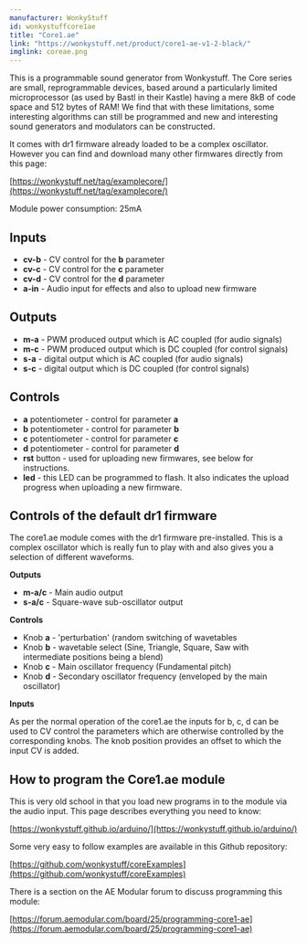 ```yaml
---
manufacturer: WonkyStuff
id: wonkystuffcore1ae
title: "Core1.ae"
link: "https://wonkystuff.net/product/core1-ae-v1-2-black/"
imglink: coreae.png
---
```





This is a programmable sound generator from Wonkystuff. The Core series are small, reprogrammable devices, based around a particularly limited microprocessor (as used by Bastl in their Kastle) having a mere 8kB of code space and 512 bytes of RAM! We find that with these limitations, some interesting algorithms can still be programmed and new and interesting sound generators and modulators can be constructed.

It comes with dr1 firmware already loaded to be a complex oscillator. However you can find and download many other firmwares directly from this page:

[https://wonkystuff.net/tag/examplecore/](https://wonkystuff.net/tag/examplecore/)

Module power consumption: 25mA

## Inputs

*   **cv-b** - CV control for the **b** parameter
*   **cv-c** - CV control for the **c** parameter
*   **cv-d** - CV control for the **d** parameter
*   **a-in** - Audio input for effects and also to upload new firmware

## Outputs

*   **m-a** - PWM produced output which is AC coupled (for audio signals)
*   **m-c** - PWM produced output which is DC coupled (for control signals)
*   **s-a** - digital output which is AC coupled (for audio signals)
*   **s-c** - digital output which is DC coupled (for control signals)

## Controls

*   **a** potentiometer - control for parameter **a**
*   **b** potentiometer - control for parameter **b**
*   **c** potentiometer - control for parameter **c**
*   **d** potentiometer - control for parameter **d**
*   **rst** button - used for uploading new firmwares, see below for instructions.
*   **led** - this LED can be programmed to flash. It also indicates the upload progress when uploading a new firmware.

## Controls of the default dr1 firmware

The core1.ae module comes with the dr1 firmware pre-installed. This is a complex oscillator which is really fun to play with and also gives you a selection of different waveforms.

**Outputs**

*   **m-a/c** - Main audio output
*   **s-a/c** - Square-wave sub-oscillator output

**Controls**

*   Knob **a** - 'perturbation' (random switching of wavetables
*   Knob **b** - wavetable select (Sine, Triangle, Square, Saw with intermediate positions being a blend)
*   Knob **c** - Main oscillator frequency (Fundamental pitch)
*   Knob **d** - Secondary oscillator frequency (enveloped by the main oscillator)

**Inputs**

As per the normal operation of the core1.ae the inputs for b, c, d can be used to CV control the parameters which are otherwise controlled by the corresponding knobs. The knob position provides an offset to which the input CV is added.

## How to program the Core1.ae module

This is very old school in that you load new programs in to the module via the audio input. This page describes everything you need to know:

[https://wonkystuff.github.io/arduino/](https://wonkystuff.github.io/arduino/)

Some very easy to follow examples are available in this Github repository:

[https://github.com/wonkystuff/coreExamples](https://github.com/wonkystuff/coreExamples)

There is a section on the AE Modular forum to discuss programming this module:

[https://forum.aemodular.com/board/25/programming-core1-ae](https://forum.aemodular.com/board/25/programming-core1-ae)





